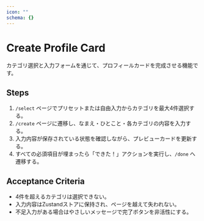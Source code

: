 ```yaml
---
icon: ""
schema: {}
---
```


# Create Profile Card

カテゴリ選択と入力フォームを通じて、プロフィールカードを完成させる機能です。

## Steps

1. `/select` ページでプリセットまたは自由入力からカテゴリを最大4件選択する。
2. `/create` ページに遷移し、なまえ・ひとこと・各カテゴリの内容を入力する。
3. 入力内容が保存されている状態を確認しながら、プレビューカードを更新する。
4. すべての必須項目が埋まったら「できた！」アクションを実行し、`/done` へ遷移する。

## Acceptance Criteria

- 4件を超えるカテゴリは選択できない。
- 入力内容はZustandストアに保持され、ページを越えて失われない。
- 不足入力がある場合はやさしいメッセージで完了ボタンを非活性にする。
